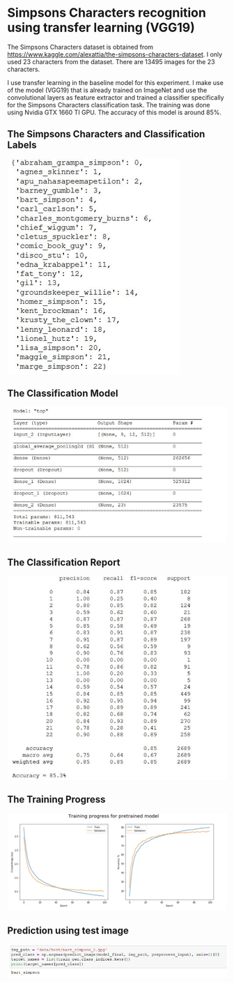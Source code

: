 # Simpsons Characters recognition using transfer learning (VGG19)

The Simpsons Characters dataset is obtained from https://www.kaggle.com/alexattia/the-simpsons-characters-dataset.
I only used 23 characters from the dataset. There are 13495 images for the 23 characters.

I use transfer learning in the  baseline model for this experiment. I make use of the model (VGG19) that is already trained on ImageNet and use the convolutional layers as feature extractor and trained a classifier specifically for the Simpsons Characters classification task. The training was done using Nvidia GTX 1660 TI GPU. The accuracy of this model is around 85%.

## The Simpsons Characters and Classification Labels
![Classification Labels](/images/classification_labels.JPG)

## The Classification Model
![Classification Model](/images/classification_model.JPG)

## The Classification Report
![Classification Report](/images/classification_report.JPG)

## The Training Progress
![Training Progress](/images/training_progress.JPG)

## Prediction using test image
![Prediction](/images/prediction.JPG)
